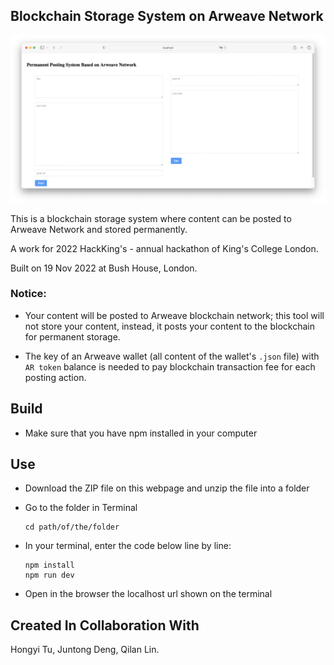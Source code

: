 ## Blockchain Storage System on Arweave Network
![Blockchain storage dashboard](./Screenshot.png)

This is a blockchain storage system where content can be posted to Arweave Network and stored permanently.

A work for 2022 HackKing's - annual hackathon of King's College London.

Built on 19 Nov 2022 at Bush House, London.

### Notice:

- Your content will be posted to Arweave blockchain network; this tool will not store your content, instead, it posts your content to the blockchain for permanent storage.

- The key of an Arweave wallet (all content of the wallet's ```.json``` file) with ```AR token``` balance is needed to pay blockchain transaction fee for each posting action.

## Build

- Make sure that you have npm installed in your computer

## Use

- Download the ZIP file on this webpage and unzip the file into a folder

- Go to the folder in Terminal
  
  ```
  cd path/of/the/folder
  ```

- In your terminal, enter the code below line by line:
  
  ```
  npm install
  npm run dev
  ```

- Open in the browser the localhost url shown on the terminal

## Created In Collaboration With

Hongyi Tu, Juntong Deng, Qilan Lin.